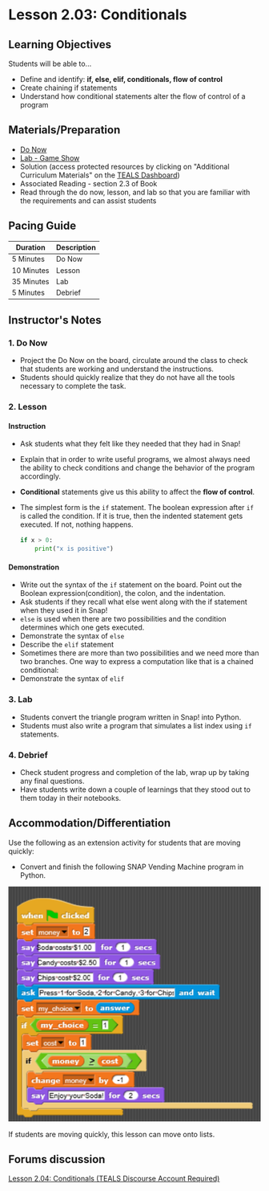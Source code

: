 # Lesson 2.03: Conditionals

## Learning Objectives
Students will be able to... 
* Define and identify: **if, else, elif, conditionals, flow of control** 
* Create chaining if statements
* Understand how conditional statements alter the flow of control of a program

## Materials/Preparation
* [Do Now]
* [Lab - Game Show]
* Solution (access protected resources by clicking on "Additional Curriculum Materials" on the [TEALS Dashboard])
* Associated Reading - section 2.3 of Book
* Read through the do now, lesson, and lab so that you are familiar with the requirements and can assist students

## Pacing Guide
| **Duration**   | **Description** |
| ---------- | ----------- |
| 5 Minutes  | Do Now      |
| 10 Minutes | Lesson      |
| 35 Minutes | Lab         |
| 5 Minutes | Debrief  |

## Instructor's Notes

### 1. Do Now

* Project the Do Now on the board, circulate around the class to check that students are working and understand the instructions. 
* Students should quickly realize that they do not have all the tools necessary to complete the task.
  
### 2. Lesson

#### Instruction

* Ask students what they felt like they needed that they had in Snap!
* Explain that in order to write useful programs, we almost always need the ability to check conditions and change the behavior of the program accordingly. 
* **Conditional** statements give us this ability to affect the **flow of control**. 
* The simplest form is the `if` statement. The boolean expression after `if` is called the condition. If it is true, then the indented statement gets executed. If not, nothing happens.


    ```python
    if x > 0: 
        print("x is positive")
    ```

#### Demonstration

* Write out the syntax of the `if` statement on the board. Point out the Boolean expression(condition), the colon, and the indentation. 
* Ask students if they recall what else went along with the if statement when they used it in Snap! 
* `else` is used when there are two possibilities and the condition determines which one gets executed.
* Demonstrate the syntax of `else`
* Describe the `elif` statement
* Sometimes there are more than two possibilities and we need more than two branches. One way to express a computation like that is a chained conditional:
* Demonstrate the syntax of `elif`

### 3. Lab

* Students convert the triangle program written in Snap! into Python. 
* Students must also write a program that simulates a list index using `if` statements. 

### 4. Debrief

* Check student progress and completion of the lab, wrap up by taking any final questions.
* Have students write down a couple of learnings that they stood out to them today in their notebooks.

## Accommodation/Differentiation

Use the following as an extension activity for students that are moving quickly:
* Convert and finish the following SNAP Vending Machine program in Python.

![Vending Machine](python_2.04_vending_machine.png)

If students are moving quickly, this lesson can move onto lists. 

## Forums discussion

[Lesson 2.04: Conditionals (TEALS Discourse Account Required)](https://forums.tealsk12.org/c/2nd-semester-unit-2/lesson-2-04-conditionals)


[Do Now]:do_now.md
[Lab - Game Show]:lab.md
[TEALS Dashboard]:http://www.tealsk12.org/dashboard
